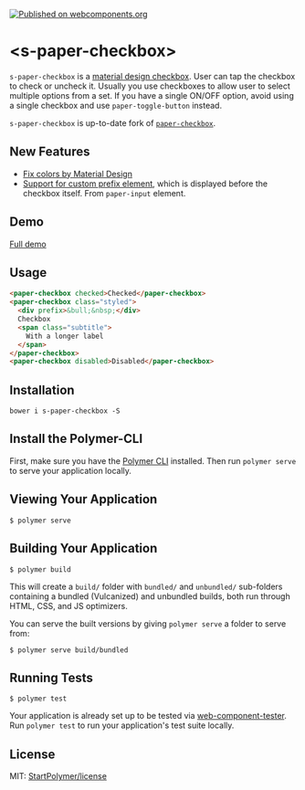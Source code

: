 [![Published on webcomponents.org][webcomponents-image]][webcomponents-url]

# \<s-paper-checkbox\>

`s-paper-checkbox` is a [material design checkbox](https://material.io/guidelines/components/selection-controls.html#selection-controls-checkbox).
User can tap the checkbox to check or uncheck it. Usually you use checkboxes
to allow user to select multiple options from a set. If you have a single
ON/OFF option, avoid using a single checkbox and use `paper-toggle-button`
instead.

`s-paper-checkbox` is up-to-date fork of [`paper-checkbox`](https://github.com/PolymerElements/paper-checkbox).

## New Features

- [Fix colors by Material Design](https://github.com/StartPolymer/s-paper-checkbox/commit/6e5241b43786071277cc7a13eee7a5c91f1a238d)
- [Support for custom prefix element](https://github.com/StartPolymer/s-paper-checkbox/commit/710c8b946738c9b9042e43b6844e940d6e8e0429), which is displayed before the checkbox itself. From `paper-input` element.

## Demo

[Full demo][webcomponents-demo]

## Usage

<!---
```
<custom-element-demo>
  <template>
    <script src="../webcomponentsjs/webcomponents-lite.js"></script>
    <link rel="import" href="paper-checkbox.html">
    <style is="custom-style">
      paper-checkbox {
        font-family: 'Roboto', sans-serif;
        margin: 24px;
      }

      paper-checkbox:first-child {
        --primary-color: #ff5722;
      }

      paper-checkbox.styled {
        align-self: center;
        border: 1px solid var(--paper-green-200);
        padding: 8px 16px;
        --paper-checkbox-checked-color: var(--paper-green-500);
        --paper-checkbox-checked-ink-color: var(--paper-green-500);
        --paper-checkbox-unchecked-color: var(--paper-green-900);
        --paper-checkbox-unchecked-ink-color: var(--paper-green-900);
        --paper-checkbox-label-color: var(--paper-green-500);
        --paper-checkbox-label-spacing: 0;
        --paper-checkbox-margin: 8px 16px 8px 0;
        --paper-checkbox-vertical-align: top;
      }

      paper-checkbox .subtitle {
        display: block;
        font-size: 0.8em;
        margin-top: 2px;
        max-width: 150px;
      }
    </style>
    <next-code-block></next-code-block>
  </template>
</custom-element-demo>
```
-->
```html
<paper-checkbox checked>Checked</paper-checkbox>
<paper-checkbox class="styled">
  <div prefix>&bull;&nbsp;</div>
  Checkbox
  <span class="subtitle">
    With a longer label
  </span>
</paper-checkbox>
<paper-checkbox disabled>Disabled</paper-checkbox>
```

## Installation

`bower i s-paper-checkbox -S`

## Install the Polymer-CLI

First, make sure you have the [Polymer CLI](https://www.npmjs.com/package/polymer-cli) installed. Then run `polymer serve` to serve your application locally.

## Viewing Your Application

```
$ polymer serve
```

## Building Your Application

```
$ polymer build
```

This will create a `build/` folder with `bundled/` and `unbundled/` sub-folders
containing a bundled (Vulcanized) and unbundled builds, both run through HTML,
CSS, and JS optimizers.

You can serve the built versions by giving `polymer serve` a folder to serve
from:

```
$ polymer serve build/bundled
```

## Running Tests

```
$ polymer test
```

Your application is already set up to be tested via [web-component-tester](https://github.com/Polymer/web-component-tester). Run `polymer test` to run your application's test suite locally.

## License

MIT: [StartPolymer/license](https://github.com/StartPolymer/license)

[webcomponents-image]: https://img.shields.io/badge/webcomponents.org-published-blue.svg
[webcomponents-url]: https://beta.webcomponents.org/element/StartPolymer/s-paper-checkbox
[webcomponents-demo]: https://beta.webcomponents.org/element/StartPolymer/s-paper-checkbox/demo/demo/index.html

